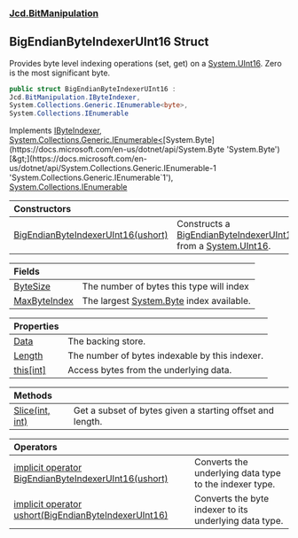 ### [Jcd.BitManipulation](Jcd.BitManipulation.md 'Jcd.BitManipulation')

## BigEndianByteIndexerUInt16 Struct

Provides byte level indexing operations (set, get) on a [System.UInt16](https://docs.microsoft.com/en-us/dotnet/api/System.UInt16 'System.UInt16'). Zero is the most significant byte.

```csharp
public struct BigEndianByteIndexerUInt16 :
Jcd.BitManipulation.IByteIndexer,
System.Collections.Generic.IEnumerable<byte>,
System.Collections.IEnumerable
```

Implements [IByteIndexer](Jcd.BitManipulation.IByteIndexer.md 'Jcd.BitManipulation.IByteIndexer'), [System.Collections.Generic.IEnumerable&lt;](https://docs.microsoft.com/en-us/dotnet/api/System.Collections.Generic.IEnumerable-1 'System.Collections.Generic.IEnumerable`1')[System.Byte](https://docs.microsoft.com/en-us/dotnet/api/System.Byte 'System.Byte')[&gt;](https://docs.microsoft.com/en-us/dotnet/api/System.Collections.Generic.IEnumerable-1 'System.Collections.Generic.IEnumerable`1'), [System.Collections.IEnumerable](https://docs.microsoft.com/en-us/dotnet/api/System.Collections.IEnumerable 'System.Collections.IEnumerable')

| Constructors | |
| :--- | :--- |
| [BigEndianByteIndexerUInt16(ushort)](Jcd.BitManipulation.BigEndianByteIndexerUInt16.BigEndianByteIndexerUInt16(ushort).md 'Jcd.BitManipulation.BigEndianByteIndexerUInt16.BigEndianByteIndexerUInt16(ushort)') | Constructs a [BigEndianByteIndexerUInt16](Jcd.BitManipulation.BigEndianByteIndexerUInt16.md 'Jcd.BitManipulation.BigEndianByteIndexerUInt16') from a [System.UInt16](https://docs.microsoft.com/en-us/dotnet/api/System.UInt16 'System.UInt16'). |

| Fields | |
| :--- | :--- |
| [ByteSize](Jcd.BitManipulation.BigEndianByteIndexerUInt16.ByteSize.md 'Jcd.BitManipulation.BigEndianByteIndexerUInt16.ByteSize') | The number of bytes this type will index |
| [MaxByteIndex](Jcd.BitManipulation.BigEndianByteIndexerUInt16.MaxByteIndex.md 'Jcd.BitManipulation.BigEndianByteIndexerUInt16.MaxByteIndex') | The largest [System.Byte](https://docs.microsoft.com/en-us/dotnet/api/System.Byte 'System.Byte') index available. |

| Properties | |
| :--- | :--- |
| [Data](Jcd.BitManipulation.BigEndianByteIndexerUInt16.Data.md 'Jcd.BitManipulation.BigEndianByteIndexerUInt16.Data') | The backing store. |
| [Length](Jcd.BitManipulation.BigEndianByteIndexerUInt16.Length.md 'Jcd.BitManipulation.BigEndianByteIndexerUInt16.Length') | The number of bytes indexable by this indexer. |
| [this[int]](Jcd.BitManipulation.BigEndianByteIndexerUInt16.this[int].md 'Jcd.BitManipulation.BigEndianByteIndexerUInt16.this[int]') | Access bytes from the underlying data. |

| Methods | |
| :--- | :--- |
| [Slice(int, int)](Jcd.BitManipulation.BigEndianByteIndexerUInt16.Slice(int,int).md 'Jcd.BitManipulation.BigEndianByteIndexerUInt16.Slice(int, int)') | Get a subset of bytes given a starting offset and length. |

| Operators | |
| :--- | :--- |
| [implicit operator BigEndianByteIndexerUInt16(ushort)](Jcd.BitManipulation.BigEndianByteIndexerUInt16.op_ImplicitJcd.BitManipulation.BigEndianByteIndexerUInt16(ushort).md 'Jcd.BitManipulation.BigEndianByteIndexerUInt16.op_Implicit Jcd.BitManipulation.BigEndianByteIndexerUInt16(ushort)') | Converts the underlying data type to the indexer type. |
| [implicit operator ushort(BigEndianByteIndexerUInt16)](Jcd.BitManipulation.BigEndianByteIndexerUInt16.op_Implicitushort(Jcd.BitManipulation.BigEndianByteIndexerUInt16).md 'Jcd.BitManipulation.BigEndianByteIndexerUInt16.op_Implicit ushort(Jcd.BitManipulation.BigEndianByteIndexerUInt16)') | Converts the byte indexer to its underlying data type. |
